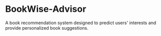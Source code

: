 # BookWise-Advisor
A book recommendation system designed to predict users' interests and provide personalized book suggestions. 
